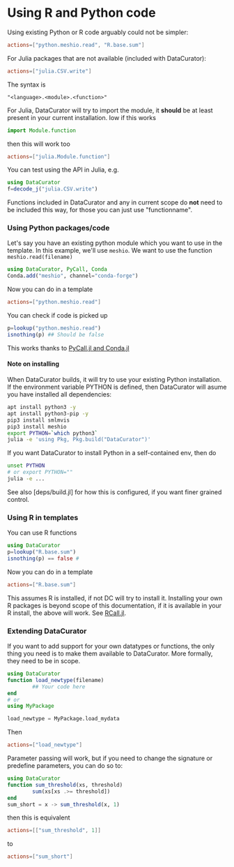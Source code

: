 # Using R and Python code
Using existing Python or R code arguably could not be simpler:
```toml
actions=["python.meshio.read", "R.base.sum"]
```
For Julia packages that are not available (included with DataCurator):
```toml
actions=["julia.CSV.write"]
```
The syntax is
```
"<language>.<module>.<function>"
```
For Julia, DataCurator will try to import the module, it **should** be at least present in your current installation.
Iow if this works
```julia
import Module.function
```
then this will work too
```toml
actions=["julia.Module.function"]
```
You can test using the API in Julia, e.g.
```julia
using DataCurator
f=decode_j("julia.CSV.write")
```
Functions included in DataCurator and any in current scope do **not** need to be included this way, for those you can just use "functionname".

### Using Python packages/code
Let's say you have an existing python module which you want to use in the template.
In this example, we'll use `meshio`.
We want to use the function `meshio.read(filename)`
```julia
using DataCurator, PyCall, Conda
Conda.add("meshio", channel="conda-forge")
```
Now you can do in a template
```toml
actions=["python.meshio.read"]
```
You can check if code is picked up
```julia
p=lookup("python.meshio.read")
isnothing(p) ## Should be false
```
This works thanks to [PyCall.jl and Conda.jl](https://github.com/JuliaPy/PyCall.jl)

#### Note on installing
When DataCurator builds, it will try to use your existing Python installation.
If the environment variable PYTHON is defined, then DataCurator will asume you have installed all dependencies:
```bash
apt install python3 -y
apt install python3-pip -y
pip3 install smlmvis
pip3 install meshio
export PYTHON=`which python3`
julia -e 'using Pkg, Pkg.build("DataCurator")'
```
If you want DataCurator to install Python in a self-contained env, then do
```bash
unset PYTHON
# or export PYTHON=""
julia -e ...
```
See also [deps/build.jl] for how this is configured, if you want finer grained control.

### Using R in templates
You can use R functions
```julia
using DataCurator
p=lookup("R.base.sum")
isnothing(p) == false #
```
Now you can do in a template
```toml
actions=["R.base.sum"]
```
This assumes R is installed, if not DC will try to install it.
Installing your own R packages is beyond scope of this documentation, if it is available in your R install, the above will work.
See [RCall.jl](https://github.com/JuliaInterop/RCall.jl).


### Extending DataCurator
If you want to add support for your own datatypes or functions, the only thing you need is to make them available to DataCurator. More formally, they need to be in scope.
```julia
using DataCurator
function load_newtype(filename)
        ## Your code here
end
# or
using MyPackage

load_newtype = MyPackage.load_mydata
```
Then
```toml
actions=["load_newtype"]
```
Parameter passing will work, but if you need to change the signature or predefine parameters, you can do so to:
```julia
using DataCurator
function sum_threshold(xs, threshold)
        sum(xs[xs .>= threshold])
end
sum_short = x -> sum_threshold(x, 1)
```
then this is equivalent
```toml
actions=[["sum_threshold", 1]]
```
to
```toml
actions=["sum_short"]
```
